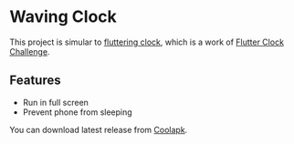# Waving Clock

This project is simular to [fluttering clock](https://github.com/Russiarain/fluttering_clock), which is a work of [Flutter Clock Challenge](https://flutter.dev/clock).


## Features

- Run in full screen
- Prevent phone from sleeping

You can download latest release from [Coolapk](https://www.coolapk.com/apk/276133).
